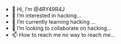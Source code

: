 - 👋 Hi, I’m @4RY49R4J
- 👀 I’m interested in hacking...
- 🌱 I’m currently learning hacking ...
- 💞️ I’m looking to collaborate on hacking...
- 📫 How to reach me no way to reach me...

<!---
4RY49R4J/4RY49R4J is a ✨ special ✨ repository because its `README.md` (this file) appears on your GitHub profile.
You can click the Preview link to take a look at your changes.
--->
